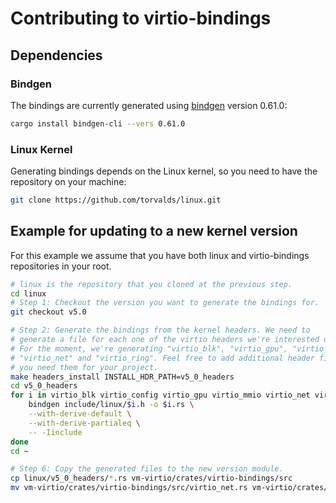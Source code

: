 # Contributing to virtio-bindings

## Dependencies

### Bindgen
The bindings are currently generated using
[bindgen](https://rust-lang.github.io/rust-bindgen/) version 0.61.0:
```bash
cargo install bindgen-cli --vers 0.61.0
```

### Linux Kernel
Generating bindings depends on the Linux kernel, so you need to have the
repository on your machine:

```bash
git clone https://github.com/torvalds/linux.git
```

## Example for updating to a new kernel version

For this example we assume that you have both linux and virtio-bindings
repositories in your root.

```bash
# linux is the repository that you cloned at the previous step.
cd linux
# Step 1: Checkout the version you want to generate the bindings for.
git checkout v5.0

# Step 2: Generate the bindings from the kernel headers. We need to
# generate a file for each one of the virtio headers we're interested on.
# For the moment, we're generating "virtio_blk", "virtio_gpu", "virtio_mmio",
# "virtio_net" and "virtio_ring". Feel free to add additional header files if
# you need them for your project.
make headers_install INSTALL_HDR_PATH=v5_0_headers
cd v5_0_headers
for i in virtio_blk virtio_config virtio_gpu virtio_mmio virtio_net virtio_ring ; do \
    bindgen include/linux/$i.h -o $i.rs \
    --with-derive-default \
    --with-derive-partialeq \
    -- -Iinclude
done
cd ~

# Step 6: Copy the generated files to the new version module.
cp linux/v5_0_headers/*.rs vm-virtio/crates/virtio-bindings/src
mv vm-virtio/crates/virtio-bindings/src/virtio_net.rs vm-virtio/crates/virtio-bindings/src/virtio_net/generated.rs
```
